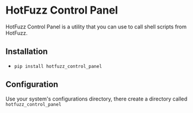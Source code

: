 # HotFuzz Control Panel

HotFuzz Control Panel is a utility that you can use to call shell scripts from HotFuzz.

## Installation

* `pip install hotfuzz_control_panel`

## Configuration

Use your system's configurations directory, there create a directory called `hotfuzz_control_panel`
